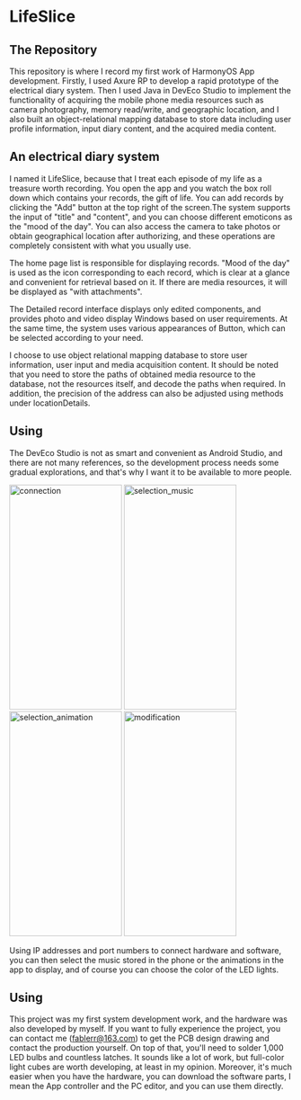# LifeSlice

## The Repository

This repository is where I record my first work of HarmonyOS App development. Firstly, I used Axure RP to develop a rapid prototype of the electrical diary system. Then I used Java in DevEco Studio to implement the functionality of acquiring the mobile phone media resources such as camera photography, memory read/write, and geographic location, and I also built an object-relational mapping database to store data including user profile information, input diary content, and the acquired media content. 

## An electrical diary system

I named it LifeSlice, because that I treat each episode of my life as a treasure worth recording. You open the app and you watch the box roll down which contains your records, the gift of life.
You can add records by clicking the "Add" button at the top right of the screen.The system supports the input of "title" and "content", and you can choose different emoticons as the "mood of the day". You can also access the camera to take photos or obtain geographical location after authorizing, and these operations are completely consistent with what you usually use. 

The home page list is responsible for displaying records. "Mood of the day" is used as the icon corresponding to each record, which is clear at a glance and convenient for retrieval based on it. If there are media resources, it will be displayed as "with attachments".


The Detailed record interface displays only edited components, and provides photo and video display Windows based on user requirements. At the same time, the system uses various appearances of Button, which can be selected according to your need.


I choose to use object relational mapping database to store user information, user input and media acquisition content. It should be noted that you need to store the paths of obtained media resource to the database, not the resources itself, and decode the paths when required. In addition, the precision of the address can also be adjusted using methods under locationDetails.


## Using
The DevEco Studio is not as smart and convenient as Android Studio, and there are not many references, so the development process needs some gradual explorations, and that's why I want it to be available to more people.

<img src="picture/connection.png" width="200" height="400" alt="connection"/> <img src="picture/selection_music.png" width="200" height="400" alt="selection_music"/> <img src="picture/selection_animat.png" width="200" height="400" alt="selection_animation"/> <img src="picture/modification.png" width="200" height="400" alt="modification"/><br/>  

Using IP addresses and port numbers to connect hardware and software, you can then select the music stored in the phone or the animations in the app to display, and of course you can choose the color of the LED lights.



## Using
This project was my first system development work, and the hardware was also developed by myself. If you want to fully experience the project, you can contact me (fablerr@163.com) to get the PCB design drawing and contact the production yourself. On top of that, you'll need to solder 1,000 LED bulbs and countless latches. It sounds like a lot of work, but full-color light cubes are worth developing, at least in my opinion. Moreover, it's much easier when you have the hardware, you can download the software parts, I mean the App controller and the PC editor, and you can use them directly.

